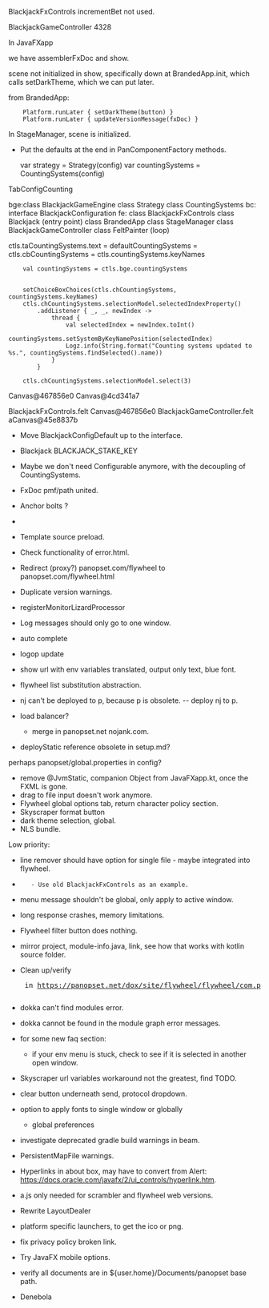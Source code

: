 BlackjackFxControls incrementBet not used.


BlackjackGameController 4328



In JavaFXapp

we have assemblerFxDoc and show.

scene not initialized in show, specifically down at BrandedApp.init, which calls setDarkTheme, which we can put later.

from BrandedApp:

        Platform.runLater { setDarkTheme(button) } 
        Platform.runLater { updateVersionMessage(fxDoc) }



In StageManager, scene is initialized.


* Put the defaults at the end in PanComponentFactory methods.



    var strategy = Strategy(config)
    var countingSystems = CountingSystems(config)


TabConfigCounting


bge:class     BlackjackGameEngine
    class     Strategy
    class     CountingSystems
bc: interface BlackjackConfiguration
fe: class     BlackjackFxControls
    class     Blackjack (entry point)
    class     BrandedApp
    class     StageManager
    class     BlackjackGameController
    class     FeltPainter (loop)


ctls.taCountingSystems.text = defaultCountingSystems = 
ctls.cbCountingSystems = ctls.countingSystems.keyNames


        val countingSystems = ctls.bge.countingSystems


        setChoiceBoxChoices(ctls.chCountingSystems, countingSystems.keyNames)
        ctls.chCountingSystems.selectionModel.selectedIndexProperty()
            .addListener { _, _, newIndex ->
                thread {
                    val selectedIndex = newIndex.toInt()
                    countingSystems.setSystemByKeyNamePosition(selectedIndex)
                    Logz.info(String.format("Counting systems updated to %s.", countingSystems.findSelected().name))
                }
            }

        ctls.chCountingSystems.selectionModel.select(3)


Canvas@467856e0
Canvas@4cd341a7

BlackjackFxControls.felt      Canvas@467856e0
BlackjackGameController.felt  aCanvas@45e8837b

* Move BlackjackConfigDefault up to the interface.
* Blackjack BLACKJACK_STAKE_KEY
* Maybe we don't need Configurable anymore, with the decoupling of CountingSystems.
* FxDoc pmf/path united.
* Anchor bolts ?
* 
* Template source preload.

* Check functionality of error.html.
* Redirect (proxy?) panopset.com/flywheel to panopset.com/flywheel.html
* Duplicate version warnings.
* registerMonitorLizardProcessor 
* Log messages should only go to one window.
* auto complete
* logop update
* show url with env variables translated, output only text, blue font. 
* flywheel list substitution abstraction.

* nj can't be deployed to p, because p is obsolete.
-- deploy nj to p.


* load balancer?
  * merge in panopset.net nojank.com. 

* deployStatic reference obsolete in setup.md?


perhaps panopset/global.properties in config?


* remove @JvmStatic, companion Object from JavaFXapp.kt, once the FXML is gone.
* drag to file input doesn't work anymore.
* Flywheel global options tab, return character policy section.
* Skyscraper format button
* dark theme selection, global.
* NLS bundle.

Low priority:

* line remover should have option for single file - maybe integrated into flywheel.
*        - Use old BlackjackFxControls as an example.


* menu message shouldn't be global, only apply to active window.
* long response crashes, memory limitations.

* Flywheel filter button does nothing.




* mirror project, module-info.java, link, see how that works with kotlin source folder.



* Clean up/verify <pre> in https://panopset.net/dox/site/flywheel/flywheel/com.panopset.flywheel/-flywheel/main.html

* dokka can't find modules error.
* dokka cannot be found in the module graph error messages.

* for some new faq section: 
  * if your env menu is stuck, check to see if it is selected in another open window.

* Skyscraper url variables workaround not the greatest, find TODO.
* clear button underneath send, protocol dropdown.
* option to apply fonts to single window or globally
  * global preferences  

* investigate deprecated gradle build warnings in beam.
* PersistentMapFile warnings.
* Hyperlinks in about box, may have to convert from Alert: https://docs.oracle.com/javafx/2/ui_controls/hyperlink.htm.
* a.js only needed for scrambler and flywheel web versions.
* Rewrite LayoutDealer
* platform specific launchers, to get the ico or png.
* fix privacy policy broken link.
* Try JavaFX mobile options. 
* verify all documents are in ${user.home}/Documents/panopset base path.
* Denebola